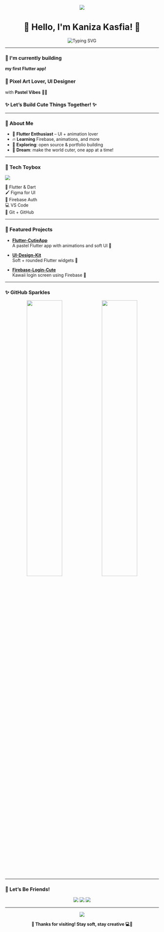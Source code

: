 <!-- 🌿🌸 Soft Banner -->
<p align="center">
  <img src="https://capsule-render.vercel.app/api?type=waving&color=a8cbb7,ffc0cb&height=200&section=header&text=Welcome%20to%20My%20Cute%20GitHub!&fontSize=40&fontColor=ffffff&animation=twinkling" />
</p>

<h1 align="center">🌸 Hello, I'm Kaniza Kasfia! 💖</h1>

<p align="center">
  <img src="https://readme-typing-svg.demolab.com?font=Bubblegum+Sans&size=24&pause=1000&color=A8CBB7&center=true&vCenter=true&width=435&lines=Flutter+Developer+%F0%9F%8C%8A;Pixel+Art+Lover+%F0%9F%96%8C%EF%B8%8F;UI+Design+with+Pastel+Vibes+%F0%9F%92%9C;Let's+build+something+cute~+%F0%9F%A4%A9" alt="Typing SVG" />
</p>

---

### 🧁 I'm currently building  
**my first Flutter app!**

### 🎨 Pixel Art Lover, UI Designer  
with **Pastel Vibes** 🌿🌸

### ✨ Let’s Build Cute Things Together! ✨

---

### 🧁 About Me

+ 🌱 **Flutter Enthusiast** – UI + animation lover  
+ 🔥 **Learning** Firebase, animations, and more  
+ 💼 **Exploring**: open source & portfolio building  
+ 🌸 **Dream**: make the world cuter, one app at a time!

---

### 🎀 Tech Toybox

<p align="left">
  <img src="https://skillicons.dev/icons?i=dart,flutter,firebase,figma,git,github,vscode&theme=light" />
</p>

🧋 Flutter & Dart  
🖌️ Figma for UI  
💛 Firebase Auth  
💻 VS Code  
🧁 Git + GitHub

---

### 🌸 Featured Projects

- **[Flutter-CutieApp](https://github.com/kanizadev/Flutter-CutieApp)**  
  A pastel Flutter app with animations and soft UI 🍥

- **[UI-Design-Kit](https://github.com/kanizadev/UI-Design-Kit)**  
  Soft + rounded Flutter widgets 🎀

- **[Firebase-Login-Cute](https://github.com/kanizadev/Firebase-Login-Cute)**  
  Kawaii login screen using Firebase 💞

---

### ✨ GitHub Sparkles

<p align="center">
  <img src="https://github-readme-stats.vercel.app/api?username=kanizadev&show_icons=true&theme=vue-dark&icon_color=a8cbb7&title_color=a8cbb7" width="48%" />
  <img src="https://github-readme-stats.vercel.app/api/top-langs/?username=kanizadev&layout=compact&theme=vue-dark&title_color=ffc0cb" width="48%" />
</p>

---

### 🌷 Let’s Be Friends!

<p align="center">
  <a href="https://yourportfolio.com"><img src="https://img.shields.io/badge/🧁 Portfolio-a8cbb7?style=flat&logo=firefox&logoColor=white" /></a>
  <a href="https://linkedin.com/in/kanizadev"><img src="https://img.shields.io/badge/🌸 LinkedIn-ffc0cb?style=flat&logo=linkedin&logoColor=white" /></a>
  <a href="https://twitter.com/kanizadev"><img src="https://img.shields.io/badge/🌿 Twitter-a8cbb7?style=flat&logo=twitter&logoColor=white" /></a>
</p>

---

<p align="center">
  <img src="https://capsule-render.vercel.app/api?type=waving&color=ffc0cb,a8cbb7&height=100&section=footer" />
</p>

<p align="center"><b>🍓 Thanks for visiting! Stay soft, stay creative 💻🎀</b></p>

